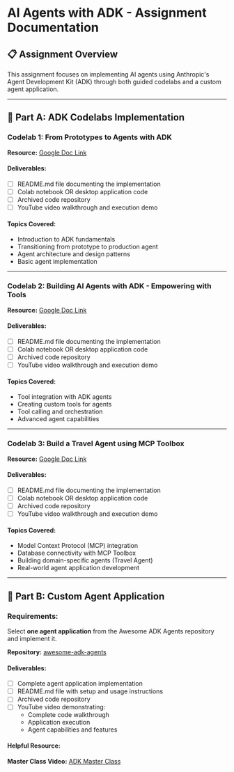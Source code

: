 # AI Agents with ADK - Assignment Documentation

## 📋 Assignment Overview

This assignment focuses on implementing AI agents using Anthropic's Agent Development Kit (ADK) through both guided codelabs and a custom agent application.

---

## 🎯 Part A: ADK Codelabs Implementation

### Codelab 1: From Prototypes to Agents with ADK
**Resource:** [Google Doc Link](https://share.google/SedY3WmkMRCEkJrrA)

#### Deliverables:
- [ ] README.md file documenting the implementation
- [ ] Colab notebook OR desktop application code
- [ ] Archived code repository
- [ ] YouTube video walkthrough and execution demo

#### Topics Covered:
- Introduction to ADK fundamentals
- Transitioning from prototype to production agent
- Agent architecture and design patterns
- Basic agent implementation

---

### Codelab 2: Building AI Agents with ADK - Empowering with Tools
**Resource:** [Google Doc Link](https://share.google/2PaSC2sdeHuNqENjq)

#### Deliverables:
- [ ] README.md file documenting the implementation
- [ ] Colab notebook OR desktop application code
- [ ] Archived code repository
- [ ] YouTube video walkthrough and execution demo

#### Topics Covered:
- Tool integration with ADK agents
- Creating custom tools for agents
- Tool calling and orchestration
- Advanced agent capabilities

---

### Codelab 3: Build a Travel Agent using MCP Toolbox
**Resource:** [Google Doc Link](https://share.google/aTibSpbyEDvVPhIqD)

#### Deliverables:
- [ ] README.md file documenting the implementation
- [ ] Colab notebook OR desktop application code
- [ ] Archived code repository
- [ ] YouTube video walkthrough and execution demo

#### Topics Covered:
- Model Context Protocol (MCP) integration
- Database connectivity with MCP Toolbox
- Building domain-specific agents (Travel Agent)
- Real-world agent application development

---

## 🚀 Part B: Custom Agent Application

### Requirements:
Select **one agent application** from the Awesome ADK Agents repository and implement it.

**Repository:** [awesome-adk-agents](https://github.com/Sri-Krishna-V/awesome-adk-agents)

#### Deliverables:
- [ ] Complete agent application implementation
- [ ] README.md file with setup and usage instructions
- [ ] Archived code repository
- [ ] YouTube video demonstrating:
  - Complete code walkthrough
  - Application execution
  - Agent capabilities and features

#### Helpful Resource:
**Master Class Video:** [ADK Master Class](https://youtu.be/P4VFL9nIaIA?si=-wpIAXKzxfHiM0ZL)
